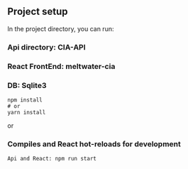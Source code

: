 ## Project setup

In the project directory, you can run:
### Api directory: CIA-API
### React FrontEnd: meltwater-cia
### DB: Sqlite3


```
npm install
# or
yarn install
```

or 

### Compiles and React hot-reloads for development

```
Api and React: npm run start

```
